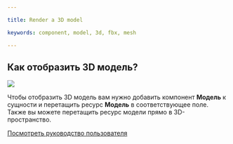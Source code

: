 ---
title: Render a 3D model
keywords: component, model, 3d, fbx, mesh
---

## Как отобразить 3D модель?

<img src="https://s3-eu-west-1.amazonaws.com/static.playcanvas.com/instructions/new_model.gif"/>

Чтобы отобразить 3D модель вам нужно добавить компонент **Модель** к сущности и перетащить ресурс **Модель** в соответствующее поле. Также вы можете перетащить ресурс модели прямо в 3D-пространство.

<a class="docs" href="http://developer.playcanvas.com/en/user-manual/packs/components/model/" target="_blank">Посмотреть руководство пользователя</a>

